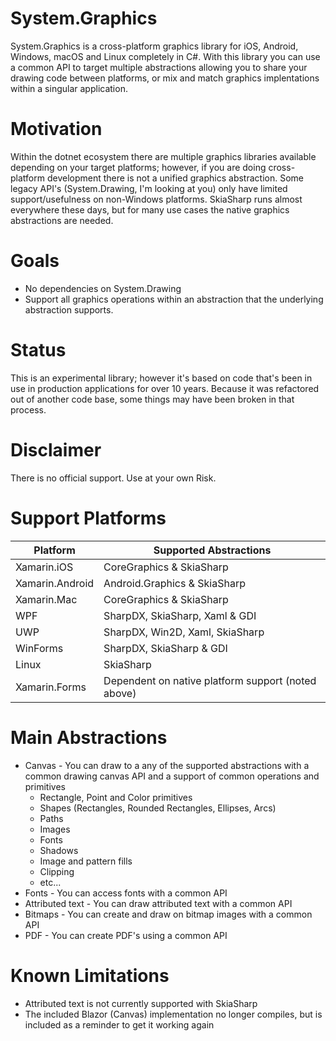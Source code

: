 # System.Graphics

System.Graphics is a cross-platform graphics library for iOS, Android, Windows, macOS and Linux completely in C#.  With this library you can use a common API to target multiple abstractions allowing you to share your drawing code between platforms, or mix and match graphics implentations within a singular application.

# Motivation

Within the dotnet ecosystem there are multiple graphics libraries available depending on your target platforms; however, if you are doing cross-platform development there is not a unified graphics abstraction.  Some legacy API's (System.Drawing, I'm looking at you) only have limited support/usefulness on non-Windows platforms.  SkiaSharp runs almost everywhere these days, but for many use cases the native graphics abstractions are needed.

# Goals
* No dependencies on System.Drawing
* Support all graphics operations within an abstraction that the underlying abstraction supports.

# Status
This is an experimental library; however it's based on code that's been in use in production applications for over 10 years.  Because it was refactored out of another code base, some things may have been broken in that process.

# Disclaimer
There is no official support. Use at your own Risk.

# Support Platforms
Platform               | Supported Abstractions |
-----------------------|-------------------------------------------|
Xamarin.iOS            | CoreGraphics & SkiaSharp | 
Xamarin.Android        | Android.Graphics & SkiaSharp |
Xamarin.Mac            | CoreGraphics & SkiaSharp |
WPF                    | SharpDX, SkiaSharp, Xaml & GDI |
UWP                    | SharpDX, Win2D, Xaml, SkiaSharp |
WinForms               | SharpDX, SkiaSharp & GDI |
Linux | SkiaSharp |
Xamarin.Forms          | Dependent on native platform support (noted above) |

# Main Abstractions
* Canvas - You can draw to a any of the supported abstractions with a common drawing canvas API and a support of common operations and primitives
    * Rectangle, Point and Color primitives
    * Shapes (Rectangles, Rounded Rectangles, Ellipses, Arcs)
    * Paths
    * Images
    * Fonts 
    * Shadows
    * Image and pattern fills
    * Clipping
    * etc...
* Fonts - You can access fonts with a common API
* Attributed text - You can draw attributed text with a common API
* Bitmaps - You can create and draw on bitmap images with a common API
* PDF - You can create PDF's using a common API

# Known Limitations
* Attributed text is not currently supported with SkiaSharp
* The included Blazor (Canvas) implementation no longer compiles, but is included as a reminder to get it working again
